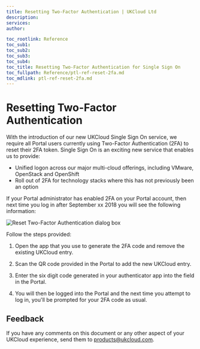 ```yaml
---
title: Resetting Two-Factor Authentication | UKCloud Ltd
description: 
services: 
author: 

toc_rootlink: Reference
toc_sub1: 
toc_sub2:
toc_sub3:
toc_sub4:
toc_title: Resetting Two-Factor Authentication for Single Sign On
toc_fullpath: Reference/ptl-ref-reset-2fa.md
toc_mdlink: ptl-ref-reset-2fa.md
---
```


# Resetting Two-Factor Authentication

With the introduction of our new UKCloud Single Sign On service, we require all Portal users currently using Two-Factor Authentication (2FA) to reset their 2FA token. Single Sign On is an exciting new service that enables us to provide:

- Unified logon across our major multi-cloud offerings, including VMware, OpenStack and OpenShift
- Roll out of 2FA for technology stacks where this has not previously been an option

If your Portal administrator has enabled 2FA on your Portal account, then next time you log in after September xx 2018 you will see the following information:

![Reset Two-Factor Authentication dialog box](/images/ptl-2fa-reset.png)

Follow the steps provided:

1. Open the app that you use to generate the 2FA code and remove the existing UKCloud entry.

2. Scan the QR code provided in the Portal to add the new UKCloud entry.

3. Enter the six digit code generated in your authenticator app into the field in the Portal.

4. You will then be logged into the Portal and the next time you attempt to log in, you'll be prompted for your 2FA code as usual.

## Feedback

If you have any comments on this document or any other aspect of your UKCloud experience, send them to <products@ukcloud.com>.